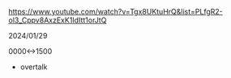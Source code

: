 https://www.youtube.com/watch?v=Tgx8UKtuHrQ&list=PLfgR2-ol3_Cppv8AxzExK1IdItt1orJtQ

2024/01/29

0000<->1500

- overtalk
